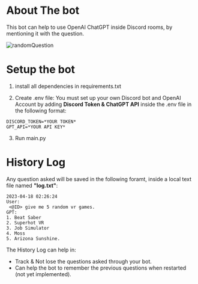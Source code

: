 # About The bot
This bot can help to use OpenAI ChatGPT inside Discord rooms, by mentioning it with the question.

![randomQuestion](https://user-images.githubusercontent.com/62726823/232658611-da6197e7-6db5-40d1-869a-6407484d2f95.png)

# Setup the bot
1) install all dependencies in requirements.txt

2) Create .env file:
You must set up your own Discord bot and OpenAI Account by adding **Discord Token & ChatGPT API** inside the .env file in the following format:
```
DISCORD_TOKEN=*YOUR TOKEN*
GPT_API=*YOUR API KEY*
```

3) Run main.py

# History Log
Any question asked will be saved in the following foramt, inside a local text file named **"log.txt"**:

```
2023-04-18 02:26:24
User:
 <@ID> give me 5 random vr games.
GPT:
1. Beat Saber
2. Superhot VR
3. Job Simulator
4. Moss
5. Arizona Sunshine.
```

The History Log can help in:
- Track & Not lose the questions asked through your bot.
- Can help the bot to remember the previous questions when restarted (not yet implemented).
